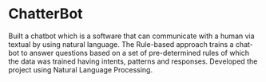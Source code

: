 # ChatterBot

Built a chatbot which is a software that can communicate with a human via textual by using natural language.
The Rule-based approach trains a chat-bot to answer questions based on a set of pre-determined rules of which the data was trained having intents, patterns and responses. 
Developed the project using Natural Language Processing.
